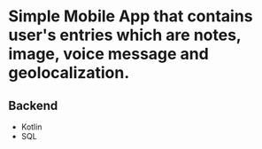 # Simple Mobile App that contains user's entries which are notes, image, voice message and geolocalization. 

## Backend
- Kotlin
- SQL
